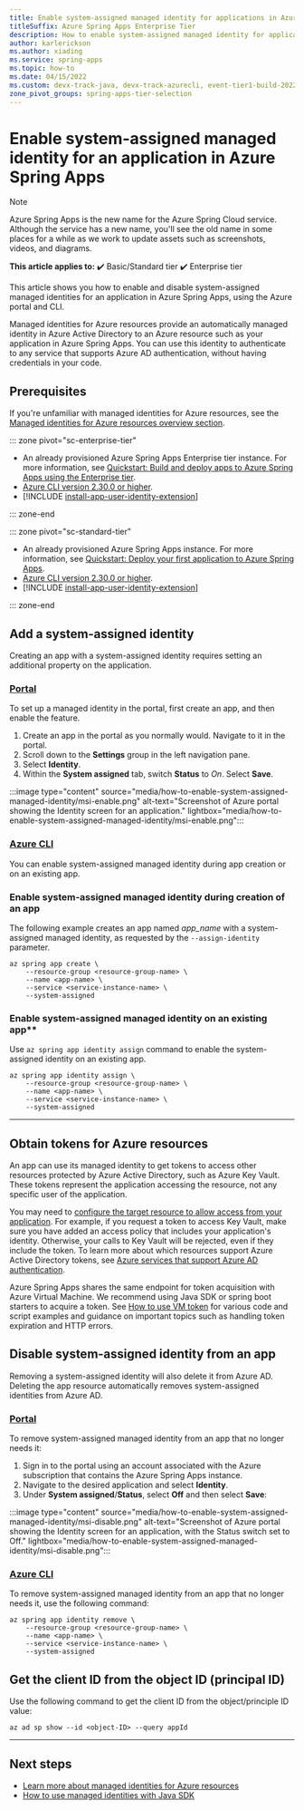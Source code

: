```yaml
---
title: Enable system-assigned managed identity for applications in Azure Spring Apps
titleSuffix: Azure Spring Apps Enterprise Tier
description: How to enable system-assigned managed identity for applications.
author: karlerickson
ms.author: xiading
ms.service: spring-apps
ms.topic: how-to
ms.date: 04/15/2022
ms.custom: devx-track-java, devx-track-azurecli, event-tier1-build-2022
zone_pivot_groups: spring-apps-tier-selection
---
```


# Enable system-assigned managed identity for an application in Azure Spring Apps

> [!NOTE]
> Azure Spring Apps is the new name for the Azure Spring Cloud service. Although the service has a new name, you'll see the old name in some places for a while as we work to update assets such as screenshots, videos, and diagrams.

**This article applies to:** ✔️ Basic/Standard tier ✔️ Enterprise tier

This article shows you how to enable and disable system-assigned managed identities for an application in Azure Spring Apps, using the Azure portal and CLI.

Managed identities for Azure resources provide an automatically managed identity in Azure Active Directory to an Azure resource such as your application in Azure Spring Apps. You can use this identity to authenticate to any service that supports Azure AD authentication, without having credentials in your code.

## Prerequisites

If you're unfamiliar with managed identities for Azure resources, see the [Managed identities for Azure resources overview section](../active-directory/managed-identities-azure-resources/overview.md).

::: zone pivot="sc-enterprise-tier"

- An already provisioned Azure Spring Apps Enterprise tier instance. For more information, see [Quickstart: Build and deploy apps to Azure Spring Apps using the Enterprise tier](quickstart-deploy-apps-enterprise.md).
- [Azure CLI version 2.30.0 or higher](/cli/azure/install-azure-cli).
- [!INCLUDE [install-app-user-identity-extension](includes/install-app-user-identity-extension.md)]

::: zone-end

::: zone pivot="sc-standard-tier"

- An already provisioned Azure Spring Apps instance. For more information, see [Quickstart: Deploy your first application to Azure Spring Apps](./quickstart.md).
- [Azure CLI version 2.30.0 or higher](/cli/azure/install-azure-cli).
- [!INCLUDE [install-app-user-identity-extension](includes/install-app-user-identity-extension.md)]

::: zone-end

## Add a system-assigned identity

Creating an app with a system-assigned identity requires setting an additional property on the application.

### [Portal](#tab/azure-portal)

To set up a managed identity in the portal, first create an app, and then enable the feature.

1. Create an app in the portal as you normally would. Navigate to it in the portal.
2. Scroll down to the **Settings** group in the left navigation pane.
3. Select **Identity**.
4. Within the **System assigned** tab, switch **Status** to *On*. Select **Save**.

:::image type="content" source="media/how-to-enable-system-assigned-managed-identity/msi-enable.png" alt-text="Screenshot of Azure portal showing the Identity screen for an application." lightbox="media/how-to-enable-system-assigned-managed-identity/msi-enable.png":::

### [Azure CLI](#tab/azure-cli)

You can enable system-assigned managed identity during app creation or on an existing app.

### Enable system-assigned managed identity during creation of an app

The following example creates an app named *app_name* with a system-assigned managed identity, as requested by the `--assign-identity` parameter.

```azurecli
az spring app create \
    --resource-group <resource-group-name> \
    --name <app-name> \
    --service <service-instance-name> \
    --system-assigned
```

### Enable system-assigned managed identity on an existing app**

Use `az spring app identity assign` command to enable the system-assigned identity on an existing app.

```azurecli
az spring app identity assign \
    --resource-group <resource-group-name> \
    --name <app-name> \
    --service <service-instance-name> \
    --system-assigned
```

---

## Obtain tokens for Azure resources

An app can use its managed identity to get tokens to access other resources protected by Azure Active Directory, such as Azure Key Vault. These tokens represent the application accessing the resource, not any specific user of the application.

You may need to [configure the target resource to allow access from your application](../active-directory/managed-identities-azure-resources/howto-assign-access-portal.md). For example, if you request a token to access Key Vault, make sure you have added an access policy that includes your application's identity. Otherwise, your calls to Key Vault will be rejected, even if they include the token. To learn more about which resources support Azure Active Directory tokens, see [Azure services that support Azure AD authentication](../active-directory/managed-identities-azure-resources/services-support-managed-identities.md#azure-services-that-support-azure-ad-authentication).

Azure Spring Apps shares the same endpoint for token acquisition with Azure Virtual Machine. We recommend using Java SDK or spring boot starters to acquire a token.  See [How to use VM token](../active-directory/managed-identities-azure-resources/how-to-use-vm-token.md) for various code and script examples and guidance on important topics such as handling token expiration and HTTP errors.

## Disable system-assigned identity from an app

Removing a system-assigned identity will also delete it from Azure AD. Deleting the app resource automatically removes system-assigned identities from Azure AD.

### [Portal](#tab/azure-portal)

To remove system-assigned managed identity from an app that no longer needs it:

1. Sign in to the portal using an account associated with the Azure subscription that contains the Azure Spring Apps instance.
1. Navigate to the desired application and select **Identity**.
1. Under **System assigned**/**Status**, select **Off** and then select **Save**:

:::image type="content" source="media/how-to-enable-system-assigned-managed-identity/msi-disable.png" alt-text="Screenshot of Azure portal showing the Identity screen for an application, with the Status switch set to Off." lightbox="media/how-to-enable-system-assigned-managed-identity/msi-disable.png":::

### [Azure CLI](#tab/azure-cli)

To remove system-assigned managed identity from an app that no longer needs it, use the following command:

```azurecli
az spring app identity remove \
    --resource-group <resource-group-name> \
    --name <app-name> \
    --service <service-instance-name> \
    --system-assigned
```

## Get the client ID from the object ID (principal ID)

Use the following command to get the client ID from the object/principle ID value:

```azurecli
az ad sp show --id <object-ID> --query appId
```

---

## Next steps

* [Learn more about managed identities for Azure resources](../active-directory/managed-identities-azure-resources/overview.md)
* [How to use managed identities with Java SDK](https://github.com/Azure-Samples/Azure-Spring-Cloud-Samples)
